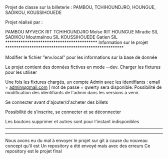 Projet de classe sur la billeterie : PAMBOU, TCHIHOUNDJRO, HOUNGUE, SADIKOU, KOUSSIHOUEDE

Projet réalisé par :

PAMBOU MYVECK		RIT
TCHIHOUNDJRO Moïse	RIT
HOUNGUE Miradie		SIL
SADIKOU Moutmaïnou	SIL
KOUSSIHOUEDE Gatien	SIL
****************************************** Information sur le projet ******************************************************

Modifier le fichier "env.local" pour les informations sur la base de donnée

Le projet contient des données fictives en mode --dev. Charger les fixtures pour les utiliser

Une fois les fixtures chargés, un compte Admin avec les identifiants : email = admin@gmail.com | mot de passe = qwerty sera disponible. Possibilité de modification des identifiants de l'admin dans les versions à venir.

Se connecter avant d'ajouter/d'acheter des billets

Possibilité de s'inscrire, se connecter et se déconnecter

Les boutons supprimer et autres sont pour l'instant indisponibles

***********
***********
Nous avons eu du mal à envoyer le projet sur git à cause du nouveau concept qu'il est
Un repository a été envoyé mais avec des erreurs
Ce repository est le projet final
